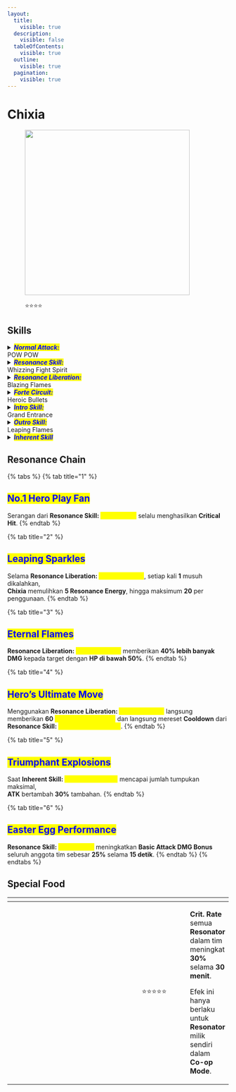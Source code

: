 ```yaml
---
layout:
  title:
    visible: true
  description:
    visible: false
  tableOfContents:
    visible: true
  outline:
    visible: true
  pagination:
    visible: true
---
```


# Chixia

<figure><img src="https://wuthering.wiki/img/rolecard_1202.png" alt="" width="375"><figcaption><p><span data-gb-custom-inline data-tag="emoji" data-code="2b50">⭐</span><span data-gb-custom-inline data-tag="emoji" data-code="2b50">⭐</span><span data-gb-custom-inline data-tag="emoji" data-code="2b50">⭐</span><span data-gb-custom-inline data-tag="emoji" data-code="2b50">⭐</span></p></figcaption></figure>

## Skills

<details>

<summary><em><mark style="color:blue;"><strong>Normal Attack:</strong></mark></em><br>POW POW</summary>

<mark style="color:blue;">**Basic Attack**</mark>\
**Chixia** menembakkan hingga **4** tembakan beruntun, memberikan  <img src="https://wuthering.wiki/img/element_2.png" alt="" data-size="line"> **Fusion DMG**.

<mark style="color:blue;">**Heavy Attack**</mark> \
**Chixia** memasuki mode **Aiming** untuk menembakkan serangan yang lebih kuat.\
Tembakan yang dilepaskan setelah **charge** selesai memberikan<img src="https://wuthering.wiki/img/element_2.png" alt="" data-size="line"> **Fusion DMG**.\
\
<mark style="color:blue;">**Mid-air Attack**</mark>\
Menggunakan **Stamina** untuk melakukan beberapa tembakan ke arah target saat berada di udara, memberikan <img src="https://wuthering.wiki/img/element_2.png" alt="" data-size="line"> **Fusion DMG**.\
\
<mark style="color:blue;">**Dodge Counter**</mark>\
Gunakan **Basic Attack** setelah berhasil menghindar (**Dodge**) untuk menyerang target, memberikan <img src="https://wuthering.wiki/img/element_2.png" alt="" data-size="line"> **Fusion DMG**.

</details>

<details>

<summary><em><mark style="color:blue;"><strong>Resonance Skill:</strong></mark></em><br>Whizzing Fight Spirit</summary>

**Chixia** melepaskan rentetan tembakan, memberikan <img src="https://wuthering.wiki/img/element_2.png" alt="" data-size="line"> **Fusion DMG**.\
<mark style="color:yellow;">**Whizzing Fight Spirit**</mark> memiliki **2** **initial charges**.

</details>

<details>

<summary><em><mark style="color:blue;"><strong>Resonance Liberation:</strong></mark></em><br>Blazing Flames</summary>

**Chixia** menembakkan peluru cepat ke musuh di sekitar, memberikan <img src="https://wuthering.wiki/img/element_2.png" alt="" data-size="line"> **Fusion DMG**.

</details>

<details>

<summary><em><mark style="color:blue;"><strong>Forte Circuit:</strong></mark></em><br>Heroic Bullets</summary>

<mark style="color:blue;">**Resonance Skill: DAKA DAKA!**</mark>\
Tahan **Resonance Skill:&#x20;**<mark style="color:yellow;">**Whizzing Fight Spirit**</mark> untuk memasuki mode <mark style="color:yellow;">**DAKA DAKA!**</mark>. \
Dalam mode ini:\
**Chixia** terus mengonsumsi **"**<mark style="color:yellow;">**Thermobaric Bullets**</mark>**"** untuk menyerang target, memberikan <img src="https://wuthering.wiki/img/element_2.png" alt="" data-size="line"> **Fusion DMG** (**dihitung sebagai Resonance Skill DMG**).\
Tekan **Basic Attack** untuk langsung menggunakan **Basic Attack 4**, memberikan <img src="https://wuthering.wiki/img/element_2.png" alt="" data-size="line"> **Fusion DMG** (**dihitung sebagai Basic Attack DMG**), lalu keluar dari mode <mark style="color:yellow;">**DAKA DAKA!**</mark>.\
Jika **30&#x20;**<mark style="color:yellow;">**Thermobaric Bullets**</mark> telah ditembakkan sebelum **Basic Attack** diaktifkan, **Chixia** akan melepaskan **Resonance Skill:&#x20;**<mark style="color:yellow;">**Boom Boom**</mark>, lalu keluar dari mode <mark style="color:yellow;">**DAKA DAKA!**</mark>.\
**Chixia** akan otomatis keluar dari mode <mark style="color:yellow;">**DAKA DAKA!**</mark> ketika semua <mark style="color:yellow;">**Thermobaric Bullets**</mark> habis.

<mark style="color:blue;">**Resonance Skill: Boom Boom**</mark>\
Memberikan <img src="https://wuthering.wiki/img/element_2.png" alt="" data-size="line"> **Fusion DMG**, dihitung sebagai **Resonance Skill DMG**.

<mark style="color:blue;">**Thermobaric Bullets**</mark>\
**Chixia** dapat menyimpan hingga **60&#x20;**<mark style="color:yellow;">**Thermobaric Bullets**</mark>.\
**Inherent Skill:&#x20;**<mark style="color:yellow;">**Scorching Magazine**</mark> meningkatkan batas maksimal <mark style="color:yellow;">**Thermobaric Bullets**</mark> sebanyak **10**.\
**Chixia** mendapatkan <mark style="color:yellow;">**Thermobaric Bullets**</mark> saat **Basic Attack:&#x20;**<mark style="color:yellow;">**POW POW**</mark> mengenai target.\
**Chixia** mendapatkan <mark style="color:yellow;">**Thermobaric Bullets**</mark> saat menggunakan **Intro Skill:&#x20;**<mark style="color:yellow;">**Grand Entrance**</mark> dan **Resonance Skill:&#x20;**<mark style="color:yellow;">**Whizzing Fight Spirit**</mark>.

</details>

<details>

<summary><em><mark style="color:blue;"><strong>Intro Skill:</strong></mark></em><br>Grand Entrance</summary>

**Chixia** melakukan _<mark style="color:yellow;">**heroic entrance**</mark>_ dan menembakkan rentetan peluru dengan pistol ganda ke arah target, memberikan <img src="https://wuthering.wiki/img/element_2.png" alt="" data-size="line"> **Fusion DMG**.

</details>

<details>

<summary><em><mark style="color:blue;"><strong>Outro Skill:</strong></mark></em><br>Leaping Flames</summary>

**Chixia** melepaskan gelombang kejut di sekitar target, memberikan <img src="https://wuthering.wiki/img/element_2.png" alt="" data-size="line"> **Fusion DMG** setara dengan **530% ATK** **Chixia** kepada musuh dalam jangkauan.

</details>

<details>

<summary><em><mark style="color:blue;"><strong>Inherent Skill</strong></mark></em></summary>

<mark style="color:blue;">**Scorching Magazine**</mark>\
**Maksimum&#x20;**<mark style="color:yellow;">**Thermobaric Bullets**</mark> bertambah **10 peluru**.\
**DMG** dari **Resonance Skill:&#x20;**<mark style="color:yellow;">**Boom Boom**</mark> meningkat **50%**.

<mark style="color:blue;">**Numbingly Spicy!**</mark>\
Setiap <mark style="color:yellow;">**Thermobaric Bullets**</mark> yang mengenai target saat berada dalam <mark style="color:yellow;">**DAKA DAKA!**</mark> meningkatkan **ATK** sebesar **1%** selama **10 detik**, dapat ditumpuk hingga **30 kali**.

</details>

## Resonance Chain

{% tabs %}
{% tab title="1" %}
## <mark style="color:blue;">No.1 Hero Play Fan</mark>

Serangan dari **Resonance Skill:&#x20;**<mark style="color:yellow;">**Boom Boom**</mark> selalu menghasilkan **Critical Hit**.
{% endtab %}

{% tab title="2" %}
## <mark style="color:blue;">Leaping Sparkles</mark>

Selama **Resonance Liberation:&#x20;**<mark style="color:yellow;">**Blazing Flames**</mark>, setiap kali **1** musuh dikalahkan, \
**Chixia** memulihkan **5 Resonance Energy**, hingga maksimum **20** per penggunaan.
{% endtab %}

{% tab title="3" %}
## <mark style="color:blue;">Eternal Flames</mark>

**Resonance Liberation:&#x20;**<mark style="color:yellow;">**Blazing Flames**</mark> memberikan **40% lebih banyak DMG** kepada target dengan **HP di bawah 50%**.
{% endtab %}

{% tab title="4" %}
## <mark style="color:blue;">Hero’s Ultimate Move</mark>

Menggunakan **Resonance Liberation:&#x20;**<mark style="color:yellow;">**Blazing Flames**</mark> langsung memberikan **60&#x20;**<mark style="color:yellow;">**Thermobaric Bullets**</mark> dan langsung mereset **Cooldown** dari **Resonance Skill:&#x20;**<mark style="color:yellow;">**Whizzing Fight Spirit**</mark>.
{% endtab %}

{% tab title="5" %}
## <mark style="color:blue;">Triumphant Explosions</mark>

Saat **Inherent Skill:&#x20;**<mark style="color:yellow;">**Numbingly Spicy!**</mark> mencapai jumlah tumpukan maksimal, \
**ATK** bertambah **30%** tambahan.
{% endtab %}

{% tab title="6" %}
## <mark style="color:blue;">Easter Egg Performance</mark>

**Resonance Skill:&#x20;**<mark style="color:yellow;">**Boom Boom**</mark> meningkatkan **Basic Attack DMG Bonus** seluruh anggota tim sebesar **25%** selama **15 detik**.
{% endtab %}
{% endtabs %}

## Special Food

<table data-header-hidden><thead><tr><th width="267"></th><th width="138" align="center"></th><th></th></tr></thead><tbody><tr><td><img src="https://wuthering.wiki/img/item_80001025.png" alt=""></td><td align="center"><span data-gb-custom-inline data-tag="emoji" data-code="2b50">⭐</span><span data-gb-custom-inline data-tag="emoji" data-code="2b50">⭐</span><span data-gb-custom-inline data-tag="emoji" data-code="2b50">⭐</span><span data-gb-custom-inline data-tag="emoji" data-code="2b50">⭐</span><span data-gb-custom-inline data-tag="emoji" data-code="2b50">⭐</span></td><td><p></p><p><strong>Crit. Rate</strong> semua <strong>Resonator</strong> dalam tim meningkat <strong>30%</strong> selama <strong>30 menit</strong>.</p><p>Efek ini hanya berlaku untuk <strong>Resonator</strong> milik sendiri dalam <strong>Co-op Mode</strong>.</p></td></tr></tbody></table>
